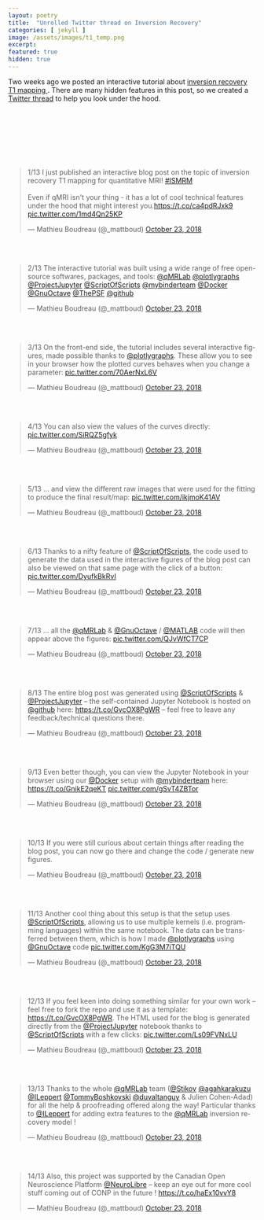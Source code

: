 ```yaml
---
layout: poetry
title:  "Unrolled Twitter thread on Inversion Recovery"
categories: [ jekyll ]
image: /assets/images/t1_temp.png
excerpt:
featured: true
hidden: true
---
```



Two weeks ago we posted an interactive tutorial about <a href="https://qmrlab.org/jekyll/2018/10/23/T1-mapping-inversion-recovery.html">inversion recovery T1 mapping </a>. There are many hidden features in this post, so we created a <a href="https://twitter.com/_mattboud/status/1054727874119385088"> Twitter thread</a> to help you look under the hood.
<br/>
<br/>
<br/>
<br/>
<br/>
<br/>
<br/>
<br/>
<blockquote class="twitter-tweet" data-lang="en"><p lang="en" dir="ltr">1/13 I just published an interactive blog post on the topic of inversion recovery T1 mapping for quantitative MRI! <a href="https://twitter.com/hashtag/ISMRM?src=hash&amp;ref_src=twsrc%5Etfw">#ISMRM</a><br><br>Even if qMRI isn&#39;t your thing - it has a lot of cool technical features under the hood that might interest you.<a href="https://t.co/ca4pdRJxk9">https://t.co/ca4pdRJxk9</a> <a href="https://t.co/1md4Qn25KP">pic.twitter.com/1md4Qn25KP</a></p>&mdash; Mathieu Boudreau (@_mattboud) <a href="https://twitter.com/_mattboud/status/1054727874119385088?ref_src=twsrc%5Etfw">October 23, 2018</a></blockquote>
<script async src="https://platform.twitter.com/widgets.js" charset="utf-8"></script>

<br/>
<br/>

<blockquote class="twitter-tweet" data-conversation="none" data-lang="en"><p lang="en" dir="ltr">2/13 The interactive tutorial was built using a wide range of free open-source softwares, packages, and tools: <a href="https://twitter.com/qmrlab?ref_src=twsrc%5Etfw">@qMRLab</a> <a href="https://twitter.com/plotlygraphs?ref_src=twsrc%5Etfw">@plotlygraphs</a> <a href="https://twitter.com/ProjectJupyter?ref_src=twsrc%5Etfw">@ProjectJupyter</a> <a href="https://twitter.com/ScriptOfScripts?ref_src=twsrc%5Etfw">@ScriptOfScripts</a> <a href="https://twitter.com/mybinderteam?ref_src=twsrc%5Etfw">@mybinderteam</a> <a href="https://twitter.com/Docker?ref_src=twsrc%5Etfw">@Docker</a> <a href="https://twitter.com/GnuOctave?ref_src=twsrc%5Etfw">@GnuOctave</a> <a href="https://twitter.com/ThePSF?ref_src=twsrc%5Etfw">@ThePSF</a> <a href="https://twitter.com/github?ref_src=twsrc%5Etfw">@github</a></p>&mdash; Mathieu Boudreau (@_mattboud) <a href="https://twitter.com/_mattboud/status/1054727876958973952?ref_src=twsrc%5Etfw">October 23, 2018</a></blockquote>
<script async src="https://platform.twitter.com/widgets.js" charset="utf-8"></script>

<br/>
<br/>


<blockquote class="twitter-tweet" data-conversation="none" data-lang="en"><p lang="en" dir="ltr">3/13 On the front-end side, the tutorial includes several interactive figures, made possible thanks to <a href="https://twitter.com/plotlygraphs?ref_src=twsrc%5Etfw">@plotlygraphs</a>. These allow you to see in your browser how the plotted curves behaves when you change a parameter: <a href="https://t.co/70AerNxL6V">pic.twitter.com/70AerNxL6V</a></p>&mdash; Mathieu Boudreau (@_mattboud) <a href="https://twitter.com/_mattboud/status/1054727878338842626?ref_src=twsrc%5Etfw">October 23, 2018</a></blockquote>
<script async src="https://platform.twitter.com/widgets.js" charset="utf-8"></script>

<br/>
<br/>

<blockquote class="twitter-tweet" data-conversation="none" data-lang="en"><p lang="en" dir="ltr">4/13 You can also view the values of the curves directly: <a href="https://t.co/SiRQZ5gfyk">pic.twitter.com/SiRQZ5gfyk</a></p>&mdash; Mathieu Boudreau (@_mattboud) <a href="https://twitter.com/_mattboud/status/1054727881681723394?ref_src=twsrc%5Etfw">October 23, 2018</a></blockquote>
<script async src="https://platform.twitter.com/widgets.js" charset="utf-8"></script>

<br/>
<br/>

<blockquote class="twitter-tweet" data-conversation="none" data-lang="en"><p lang="en" dir="ltr">5/13 ... and view the different raw images that were used for the fitting to produce the final result/map: <a href="https://t.co/ikjmoK41AV">pic.twitter.com/ikjmoK41AV</a></p>&mdash; Mathieu Boudreau (@_mattboud) <a href="https://twitter.com/_mattboud/status/1054727885192355842?ref_src=twsrc%5Etfw">October 23, 2018</a></blockquote>
<script async src="https://platform.twitter.com/widgets.js" charset="utf-8"></script>

<br/>
<br/>

<blockquote class="twitter-tweet" data-conversation="none" data-lang="en"><p lang="en" dir="ltr">6/13 Thanks to a nifty feature of <a href="https://twitter.com/ScriptOfScripts?ref_src=twsrc%5Etfw">@ScriptOfScripts</a>, the code used to generate the data used in the interactive figures of the blog post can also be viewed on that same page with the click of a button: <a href="https://t.co/DyufkBkRvI">pic.twitter.com/DyufkBkRvI</a></p>&mdash; Mathieu Boudreau (@_mattboud) <a href="https://twitter.com/_mattboud/status/1054727890569490432?ref_src=twsrc%5Etfw">October 23, 2018</a></blockquote>
<script async src="https://platform.twitter.com/widgets.js" charset="utf-8"></script>

<br/>
<br/>

<blockquote class="twitter-tweet" data-conversation="none" data-lang="en"><p lang="en" dir="ltr">7/13 ... all the <a href="https://twitter.com/qmrlab?ref_src=twsrc%5Etfw">@qMRLab</a> &amp; <a href="https://twitter.com/GnuOctave?ref_src=twsrc%5Etfw">@GnuOctave</a> / <a href="https://twitter.com/MATLAB?ref_src=twsrc%5Etfw">@MATLAB</a> code will then appear above the figures: <a href="https://t.co/QJvWfCT7CP">pic.twitter.com/QJvWfCT7CP</a></p>&mdash; Mathieu Boudreau (@_mattboud) <a href="https://twitter.com/_mattboud/status/1054727900145074176?ref_src=twsrc%5Etfw">October 23, 2018</a></blockquote>
<script async src="https://platform.twitter.com/widgets.js" charset="utf-8"></script>

<br/>
<br/>

<blockquote class="twitter-tweet" data-conversation="none" data-lang="en"><p lang="en" dir="ltr">8/13 The entire blog post was generated using <a href="https://twitter.com/ScriptOfScripts?ref_src=twsrc%5Etfw">@ScriptOfScripts</a> &amp; <a href="https://twitter.com/ProjectJupyter?ref_src=twsrc%5Etfw">@ProjectJupyter</a> – the self-contained Jupyter Notebook is hosted on <a href="https://twitter.com/github?ref_src=twsrc%5Etfw">@github</a> here: <a href="https://t.co/GvcOX8PgWR">https://t.co/GvcOX8PgWR</a> – feel free to leave any feedback/technical questions there.</p>&mdash; Mathieu Boudreau (@_mattboud) <a href="https://twitter.com/_mattboud/status/1054727905366941701?ref_src=twsrc%5Etfw">October 23, 2018</a></blockquote>
<script async src="https://platform.twitter.com/widgets.js" charset="utf-8"></script>


<br/>
<br/>


<blockquote class="twitter-tweet" data-conversation="none" data-lang="en"><p lang="en" dir="ltr">9/13 Even better though, you can view the Jupyter Notebook in your browser using our <a href="https://twitter.com/Docker?ref_src=twsrc%5Etfw">@Docker</a> setup with <a href="https://twitter.com/mybinderteam?ref_src=twsrc%5Etfw">@mybinderteam</a> here: <a href="https://t.co/GnikE2qeKT">https://t.co/GnikE2qeKT</a> <a href="https://t.co/gSvT4ZBTor">pic.twitter.com/gSvT4ZBTor</a></p>&mdash; Mathieu Boudreau (@_mattboud) <a href="https://twitter.com/_mattboud/status/1054727907002798081?ref_src=twsrc%5Etfw">October 23, 2018</a></blockquote>
<script async src="https://platform.twitter.com/widgets.js" charset="utf-8"></script>


<br/>
<br/>


<blockquote class="twitter-tweet" data-conversation="none" data-lang="en"><p lang="en" dir="ltr">10/13 If you were still curious about certain things after reading the blog post, you can now go there and change the code / generate new figures.</p>&mdash; Mathieu Boudreau (@_mattboud) <a href="https://twitter.com/_mattboud/status/1054727912614703106?ref_src=twsrc%5Etfw">October 23, 2018</a></blockquote>
<script async src="https://platform.twitter.com/widgets.js" charset="utf-8"></script>


<br/>
<br/>


<blockquote class="twitter-tweet" data-conversation="none" data-lang="en"><p lang="en" dir="ltr">11/13 Another cool thing about this setup is that the setup uses <a href="https://twitter.com/ScriptOfScripts?ref_src=twsrc%5Etfw">@ScriptOfScripts</a>, allowing us to use multiple kernels (i.e. programming languages) within the same notebook. The data can be transferred between them, which is how I made <a href="https://twitter.com/plotlygraphs?ref_src=twsrc%5Etfw">@plotlygraphs</a> using <a href="https://twitter.com/GnuOctave?ref_src=twsrc%5Etfw">@GnuOctave</a> code <a href="https://t.co/KgG3M7iTQU">pic.twitter.com/KgG3M7iTQU</a></p>&mdash; Mathieu Boudreau (@_mattboud) <a href="https://twitter.com/_mattboud/status/1054727913864683520?ref_src=twsrc%5Etfw">October 23, 2018</a></blockquote>
<script async src="https://platform.twitter.com/widgets.js" charset="utf-8"></script>



<br/>
<br/>



<blockquote class="twitter-tweet" data-conversation="none" data-lang="en"><p lang="en" dir="ltr">12/13 If you feel keen into doing something similar for your own work – feel free to fork the repo and use it as a template: <a href="https://t.co/GvcOX8PgWR">https://t.co/GvcOX8PgWR</a>. The HTML used for the blog is generated directly from the <a href="https://twitter.com/ProjectJupyter?ref_src=twsrc%5Etfw">@ProjectJupyter</a> notebook thanks to <a href="https://twitter.com/ScriptOfScripts?ref_src=twsrc%5Etfw">@ScriptOfScripts</a> with a few clicks: <a href="https://t.co/Ls09FVNxLU">pic.twitter.com/Ls09FVNxLU</a></p>&mdash; Mathieu Boudreau (@_mattboud) <a href="https://twitter.com/_mattboud/status/1054727916263743491?ref_src=twsrc%5Etfw">October 23, 2018</a></blockquote>
<script async src="https://platform.twitter.com/widgets.js" charset="utf-8"></script>




<br/>
<br/>



<blockquote class="twitter-tweet" data-conversation="none" data-lang="en"><p lang="en" dir="ltr">13/13 Thanks to the whole <a href="https://twitter.com/qmrlab?ref_src=twsrc%5Etfw">@qMRLab</a> team (<a href="https://twitter.com/Stikov?ref_src=twsrc%5Etfw">@Stikov</a> <a href="https://twitter.com/agahkarakuzu?ref_src=twsrc%5Etfw">@agahkarakuzu</a> <a href="https://twitter.com/ILeppert?ref_src=twsrc%5Etfw">@ILeppert</a> <a href="https://twitter.com/TommyBoshkovski?ref_src=twsrc%5Etfw">@TommyBoshkovski</a> <a href="https://twitter.com/duvaltanguy?ref_src=twsrc%5Etfw">@duvaltanguy</a> &amp; Julien Cohen-Adad) for all the help &amp; proofreading offered along the way! Particular thanks to <a href="https://twitter.com/ILeppert?ref_src=twsrc%5Etfw">@ILeppert</a> for adding extra features to the <a href="https://twitter.com/qmrlab?ref_src=twsrc%5Etfw">@qMRLab</a> inversion recovery model !</p>&mdash; Mathieu Boudreau (@_mattboud) <a href="https://twitter.com/_mattboud/status/1054727921255018497?ref_src=twsrc%5Etfw">October 23, 2018</a></blockquote>
<script async src="https://platform.twitter.com/widgets.js" charset="utf-8"></script>



<br/>
<br/>



<blockquote class="twitter-tweet" data-conversation="none" data-lang="en"><p lang="en" dir="ltr">14/13 Also, this project was supported by the Canadian Open Neuroscience Platform <a href="https://twitter.com/NeuroLibre?ref_src=twsrc%5Etfw">@NeuroLibre</a> – keep an eye out for more cool stuff coming out of CONP in the future ! <a href="https://t.co/haEx10vvY8">https://t.co/haEx10vvY8</a></p>&mdash; Mathieu Boudreau (@_mattboud) <a href="https://twitter.com/_mattboud/status/1054836761896071170?ref_src=twsrc%5Etfw">October 23, 2018</a></blockquote>
<script async src="https://platform.twitter.com/widgets.js" charset="utf-8"></script>
